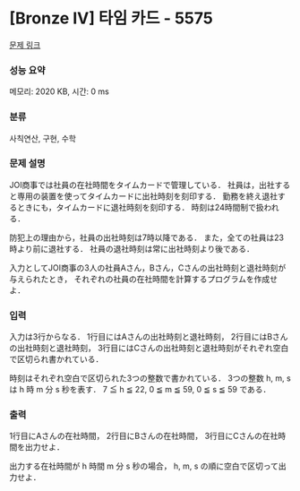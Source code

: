 # [Bronze IV] 타임 카드 - 5575 

[문제 링크](https://www.acmicpc.net/problem/5575) 

### 성능 요약

메모리: 2020 KB, 시간: 0 ms

### 분류

사칙연산, 구현, 수학

### 문제 설명

<p>JOI商事では社員の在社時間をタイムカードで管理している． 社員は，出社すると専用の装置を使ってタイムカードに出社時刻を刻印する． 勤務を終え退社するときにも，タイムカードに退社時刻を刻印する． 時刻は24時間制で扱われる．</p>

<p>防犯上の理由から，社員の出社時刻は7時以降である． また，全ての社員は23時より前に退社する． 社員の退社時刻は常に出社時刻より後である．</p>

<p>入力としてJOI商事の3人の社員Aさん，Bさん，Cさんの出社時刻と退社時刻が与えられたとき， それぞれの社員の在社時間を計算するプログラムを作成せよ．</p>

### 입력 

 <p>入力は3行からなる． 1行目にはAさんの出社時刻と退社時刻， 2行目にはBさんの出社時刻と退社時刻， 3行目にはCさんの出社時刻と退社時刻がそれぞれ空白で区切られ書かれている．</p>

<p>時刻はそれぞれ空白で区切られた3つの整数で書かれている． 3つの整数 h, m, s は h 時 m 分 s 秒を表す． 7 ≦ h ≦ 22, 0 ≦ m ≦ 59, 0 ≦ s ≦ 59 である．</p>

### 출력 

 <p>1行目にAさんの在社時間， 2行目にBさんの在社時間， 3行目にCさんの在社時間を出力せよ．</p>

<p>出力する在社時間が h 時間 m 分 s 秒の場合， h, m, s の順に空白で区切って出力せよ．</p>

